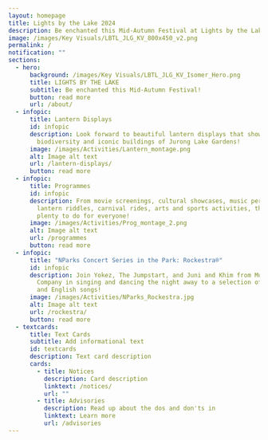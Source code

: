 ```yaml
---
layout: homepage
title: Lights by the Lake 2024
description: Be enchanted this Mid-Autumn Festival at Lights by the Lake 2024!
image: /images/Key Visuals/LBTL_JLG_KV_800x450_v2.png
permalink: /
notification: ""
sections:
  - hero:
      background: /images/Key Visuals/LBTL_JLG_KV_Isomer_Hero.png
      title: LIGHTS BY THE LAKE
      subtitle: Be enchanted this Mid-Autumn Festival!
      button: read more
      url: /about/
  - infopic:
      title: Lantern Displays
      id: infopic
      description: Look forward to beautiful lantern displays that showcase the
        biodiversity and iconic buildings of Jurong Lake Gardens!
      image: /images/Activities/Lantern_montage.png
      alt: Image alt text
      url: /lantern-displays/
      button: read more
  - infopic:
      title: Programmes
      id: infopic
      description: From movie screenings, cultural showcases, music performances,
        lantern riddles, carnival rides, arts and sports activities, there's
        plenty to do for everyone!
      image: /images/Activities/Prog_montage_2.png
      alt: Image alt text
      url: /programmes
      button: read more
  - infopic:
      title: "NParks Concert Series in the Park: Rockestra®"
      id: infopic
      description: Join Yokez, The Jumpstart, and Juni and Khim from Music & Drama
        Company in singing and dancing the night away to a selection of Mandarin
        and English songs!
      image: /images/Activities/NParks_Rockestra.jpg
      alt: Image alt text
      url: /rockestra/
      button: read more
  - textcards:
      title: Text Cards
      subtitle: Add informational text
      id: textcards
      description: Text card description
      cards:
        - title: Notices
          description: Card description
          linktext: /notices/
          url: ""
        - title: Advisories
          description: Read up about the dos and don'ts in
          linktext: Learn more
          url: /advisories
---
```

